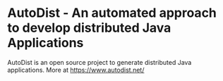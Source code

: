 AutoDist - An automated approach to develop distributed Java Applications
============================
AutoDist is an open source project to generate distributed Java applications.
More at https://www.autodist.net/
